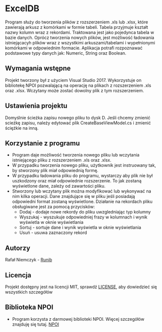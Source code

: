 # ExcelDB
Program służy do tworzenia plików z rozszerzeniem .xls lub .xlsx, które zawierają arkusz z komórkami w formie tabeli. Tabela przyjmuje 
kształt nazwy kolumn wraz z rekordami. Traktowana jest jako pojedynca tabela w bazie danych. Oprócz tworzenia nowych plików, jest
możliwość ładowania istniejącacyh plików wraz z wszystkimi arkuszami/tabelami i wypełnionymi komórkami w odpowiednim formacie.
Aplikacja potrafi rozpoznawać podstawowe typy danych jak: Numeric, String oraz Boolean.

## Wymagania wstępne
Projekt tworzony był z użyciem Visual Studio 2017. Wykorzystuje on bibliotekę NPOI pozwalającą na operację na plikach z rozszerzeniem
.xls oraz .xlsx. Wczytany może zostać dowolny plik z tym rozszerzeniem.

## Ustawienia projektu
Domyślnie ścieżka zapisu nowego pliku to dysk D. Jeśli chcemy zmienić scieżkę zapisu, należy edytować plik CreateBaseViewModel.cs
i zmienić ściężkie na inną.

## Korzystanie z programu
- Program daje możliwość tworzenia nowego pliku lub wczytania istniejącego pliku z rozszerzeniem .xls oraz .xlsx.
- W przypadku tworzenia nowego pliku, użytkownik jest instruowany tak, by stworzony plik miał odpowiednią formę.
- W przypadku ładowania pliku do programu, wystarczy aby plik nie był uszkodzony oraz miał odpowiednie rozszerzenie. To jak zostaną 
wyświetlone dane, zależy od zawartości pliku.
- Stworzony lub wczytany plik można modyfikować lub wykonywać na nim kilka operacji. Dane znajdujące się w pliku jeśli 
posiadają odpowiedni format zostaną wyświetlone. Działanie na rekordach pliku obsługiwane jest za pomocą przycisków:
  * Dodaj - dodaje nowe rekordy do pliku uwzgledniając typ kolumny
  * Wyszukaj - wyszukuje odpowiedniej frazy w kolumnach i wynik wyświetla w oknie wyświetlania
  * Sortuj - sortuje dane i wynik wyświetla w oknie wyświetlania
  * Usuń - usuwa zaznaczony rekord

## Autorzy
Rafał Niemczyk - [Runib](https://github.com/Runib)

## Licencja
Projekt dostępny jest na licencji MIT, sprawdź [LICENSE](LICENSE), aby dowiedzieć się wszystkich szczegółów

## Biblioteka NPOI
- Program korzysta z darmowej biblioteki NPOI. Więcej szczegółów znajduję się tutaj. [NPOI](https://github.com/tonyqus/npoi)
